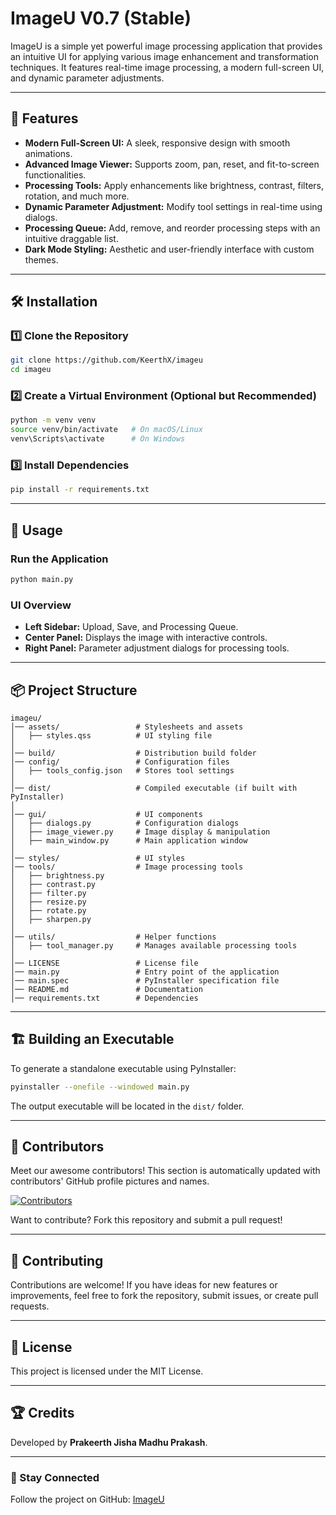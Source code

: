 # ImageU V0.7 (Stable)

ImageU is a simple yet powerful image processing application that provides an intuitive UI for applying various image enhancement and transformation techniques. It features real-time image processing, a modern full-screen UI, and dynamic parameter adjustments.

---

## 🚀 Features

- **Modern Full-Screen UI:** A sleek, responsive design with smooth animations.
- **Advanced Image Viewer:** Supports zoom, pan, reset, and fit-to-screen functionalities.
- **Processing Tools:** Apply enhancements like brightness, contrast, filters, rotation, and much more.
- **Dynamic Parameter Adjustment:** Modify tool settings in real-time using dialogs.
- **Processing Queue:** Add, remove, and reorder processing steps with an intuitive draggable list.
- **Dark Mode Styling:** Aesthetic and user-friendly interface with custom themes.

---

## 🛠 Installation

### 1️⃣ Clone the Repository
```sh
git clone https://github.com/KeerthX/imageu
cd imageu
```

### 2️⃣ Create a Virtual Environment (Optional but Recommended)
```sh
python -m venv venv
source venv/bin/activate   # On macOS/Linux
venv\Scripts\activate      # On Windows
```

### 3️⃣ Install Dependencies
```sh
pip install -r requirements.txt
```

---

## 🎨 Usage

### Run the Application
```sh
python main.py
```

### UI Overview
- **Left Sidebar:** Upload, Save, and Processing Queue.
- **Center Panel:** Displays the image with interactive controls.
- **Right Panel:** Parameter adjustment dialogs for processing tools.

---

## 📦 Project Structure
```
imageu/
│── assets/                 # Stylesheets and assets
│   ├── styles.qss          # UI styling file
│
│── build/                  # Distribution build folder
│── config/                 # Configuration files
│   ├── tools_config.json   # Stores tool settings
│
│── dist/                   # Compiled executable (if built with PyInstaller)
│
│── gui/                    # UI components
│   ├── dialogs.py          # Configuration dialogs
│   ├── image_viewer.py     # Image display & manipulation
│   ├── main_window.py      # Main application window
│
│── styles/                 # UI styles
│── tools/                  # Image processing tools
│   ├── brightness.py
│   ├── contrast.py
│   ├── filter.py
│   ├── resize.py
│   ├── rotate.py
│   ├── sharpen.py
│
│── utils/                  # Helper functions
│   ├── tool_manager.py     # Manages available processing tools
│
│── LICENSE                 # License file
│── main.py                 # Entry point of the application
│── main.spec               # PyInstaller specification file
│── README.md               # Documentation
│── requirements.txt        # Dependencies
```

---

## 🏗 Building an Executable
To generate a standalone executable using PyInstaller:
```sh
pyinstaller --onefile --windowed main.py
```
The output executable will be located in the `dist/` folder.

---

## 🌟 Contributors

Meet our awesome contributors! This section is automatically updated with contributors' GitHub profile pictures and names.

[![Contributors](https://contrib.rocks/image?repo=KeerthX/imageu)](https://github.com/KeerthX/imageu/graphs/contributors)

Want to contribute? Fork this repository and submit a pull request!

---

## 🤝 Contributing

Contributions are welcome! If you have ideas for new features or improvements, feel free to fork the repository, submit issues, or create pull requests.

---

## 📜 License

This project is licensed under the MIT License.

---

## 🏆 Credits

Developed by **Prakeerth Jisha Madhu Prakash**.

---

### 🔗 Stay Connected
Follow the project on GitHub: [ImageU](https://github.com/KeerthX/imageu)
